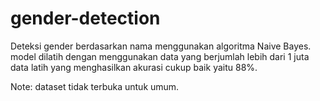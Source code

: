 # gender-detection
Deteksi gender berdasarkan nama menggunakan algoritma Naive Bayes. model dilatih dengan menggunakan data yang berjumlah lebih dari 1 juta data latih yang menghasilkan akurasi cukup baik yaitu 88%. 

Note: dataset tidak terbuka untuk umum.
